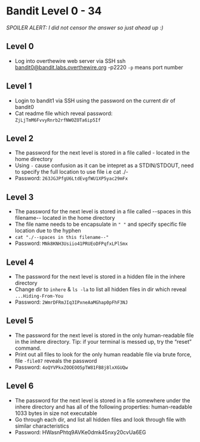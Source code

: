 # Bandit Level 0 - 34 

*SPOILER ALERT: I did not censor the answer so just ahead up :)*

## Level 0
- Log into overthewire web server via SSH
  ssh bandit0@bandit.labs.overthewire.org -p2220
  `-p` means port number 

## Level 1
- Login to bandit1 via SSH using the password on the current dir of bandit0 
- Cat readme file which reveal password: `ZjLjTmM6FvvyRnrb2rfNWOZOTa6ip5If`

## Level 2 
- The password for the next level is stored in a file called - located in the home directory
- Using `-` cause confusion as it can be intepret as a STDIN/STDOUT, need to specify the full location to use file i.e cat ./-
- Password: `263JGJPfgU6LtdEvgfWU1XP5yac29mFx`

## Level 3
- The password for the next level is stored in a file called --spaces in this filename-- located in the home directory
- The file name needs to be encapsulate in `" "` and specify specific file location due to the hyphen 
- `cat "./--spaces in this filename--"` 
- Password: `MNk8KNH3Usiio41PRUEoDFPqfxLPlSmx`

## Level 4
- The password for the next level is stored in a hidden file in the inhere directory
- Change dir to `inhere` & `ls -la` to list all hidden files in dir which reveal `...Hiding-From-You`
- Password: `2WmrDFRmJIq3IPxneAaMGhap0pFhF3NJ`

## Level 5
- The password for the next level is stored in the only human-readable file in the inhere directory. Tip: if your terminal is messed up, try the “reset” command.
- Print out all files to look for the only human readable file via brute force, file `-file07` reveals the password
- Password: `4oQYVPkxZOOEOO5pTW81FB8j8lxXGUQw`

## Level 6 
- The password for the next level is stored in a file somewhere under the inhere directory and has all of the following properties:
    human-readable
    1033 bytes in size
    not executable
- Go through each dir, and list all hidden files and look through file with similar characteristics
- Password: HWasnPhtq9AVKe0dmk45nxy20cvUa6EG 

